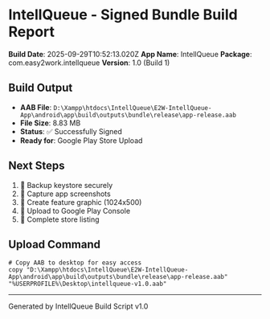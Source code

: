 # IntellQueue - Signed Bundle Build Report

**Build Date**: 2025-09-29T10:52:13.020Z
**App Name**: IntellQueue
**Package**: com.easy2work.intellqueue
**Version**: 1.0 (Build 1)

## Build Output
- **AAB File**: `D:\Xampp\htdocs\IntellQueue\E2W-IntellQueue-App\android\app\build\outputs\bundle\release\app-release.aab`
- **File Size**: 8.83 MB
- **Status**: ✅ Successfully Signed
- **Ready for**: Google Play Store Upload

## Next Steps
1. 🔐 Backup keystore securely
2. 📸 Capture app screenshots  
3. 🎨 Create feature graphic (1024x500)
4. 🏪 Upload to Google Play Console
5. 📝 Complete store listing

## Upload Command
```
# Copy AAB to desktop for easy access
copy "D:\Xampp\htdocs\IntellQueue\E2W-IntellQueue-App\android\app\build\outputs\bundle\release\app-release.aab" "%USERPROFILE%\Desktop\intellqueue-v1.0.aab"
```

---
Generated by IntellQueue Build Script v1.0
